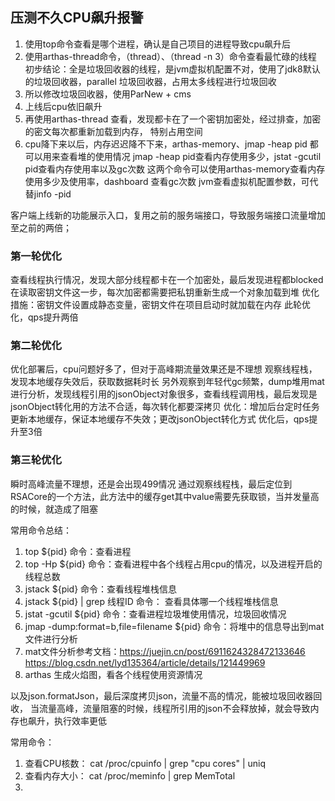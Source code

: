 ## 压测不久CPU飙升报警
1. 使用top命令查看是哪个进程，确认是自己项目的进程导致cpu飙升后
2. 使用arthas-thread命令，（thread）、（thread -n 3）命令查看最忙碌的线程 </br>
初步结论：全是垃圾回收器的线程，是jvm虚拟机配置不对，使用了jdk8默认的垃圾回收器，parallel 垃圾回收器，占用太多线程进行垃圾回收
3. 所以修改垃圾回收器，使用ParNew + cms
4. 上线后cpu依旧飙升
5. 再使用arthas-thread 查看，发现都卡在了一个密钥加密处，经过排查，加密的密文每次都重新加载到内存，
特别占用空间
6. cpu降下来以后，内存迟迟降不下来，arthas-memory、jmap -heap pid 都可以用来查看堆的使用情况
   jmap -heap pid查看内存使用多少，jstat -gcutil pid查看内存使用率以及gc次数
   这两个命令可以使用arthas-memory查看内存使用多少及使用率，dashboard 查看gc次数
   jvm查看虚拟机配置参数，可代替jinfo -pid


客户端上线新的功能展示入口，复用之前的服务端接口，导致服务端接口流量增加至之前的两倍；
### 第一轮优化
查看线程执行情况，发现大部分线程都卡在一个加密处，最后发现进程都blocked在读取密钥文件这一步，每次加密都需要把私钥重新生成一个对象加载到堆
优化措施：密钥文件设置成静态变量，密钥文件在项目启动时就加载在内存
此轮优化，qps提升两倍
### 第二轮优化
优化部署后，cpu问题好多了，但对于高峰期流量效果还是不理想
观察线程栈，发现本地缓存失效后，获取数据耗时长
另外观察到年轻代gc频繁，dump堆用mat进行分析，发现线程引用的jsonObject对象很多，查看线程调用栈，最后发现是jsonObject转化用的方法不合适，每次转化都要深拷贝
优化：增加后台定时任务更新本地缓存，保证本地缓存不失效；更改jsonObject转化方式
优化后，qps提升至3倍
### 第三轮优化
瞬时高峰流量不理想，还是会出现499情况
通过观察线程栈，最后定位到RSACore的一个方法，此方法中的缓存get其中value需要先获取锁，当并发量高的时候，就造成了阻塞
      
常用命令总结：
1. top ${pid} 命令：查看进程
2. top -Hp ${pid} 命令：查看进程中各个线程占用cpu的情况，以及进程开启的线程总数
3. jstack ${pid} 命令：查看线程堆栈信息
4. jstack ${pid} | grep 线程ID 命令： 查看具体哪一个线程堆栈信息
5. jstat -gcutil ${pid} 命令：查看进程垃圾堆使用情况，垃圾回收情况
6. jmap -dump:format=b,file=filename ${pid} 命令：将堆中的信息导出到mat文件进行分析
7. mat文件分析参考文档：https://juejin.cn/post/6911624328472133646
   https://blog.csdn.net/lyd135364/article/details/121449969
8. arthas 生成火焰图，看各个线程使用资源情况

以及json.formatJson，最后深度拷贝json，流量不高的情况，能被垃圾回收器回收，
当流量高峰，流量阻塞的时候，线程所引用的json不会释放掉，就会导致内存也飙升，执行效率更低




常用命令：
1. 查看CPU核数：
   cat /proc/cpuinfo | grep "cpu cores" | uniq
2. 查看内存大小：
   cat /proc/meminfo | grep MemTotal
3. 


